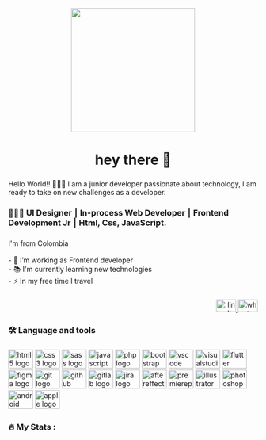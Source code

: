 <div align="center">
  <img height="250" src="https://media.licdn.com/dms/image/C4D16AQFUxl1GWBBcpQ/profile-displaybackgroundimage-shrink_350_1400/0/1645758916155?e=1689206400&v=beta&t=Nsas7u57y-0VUSOHrkqsP5vle7I4fGOZBTXgEAMc9kc"  />
</div>

###

<h1 align="center">hey there 👋</h1>

###

<p align="left">Hello World!! 🧑🏽‍💻 I am a junior developer passionate about technology, I am ready to take on new challenges as a developer.</p>

###

<h3 align="left">👨🏽‍💻 Ul Designer ⎮ In-process Web Developer ⎮ Frontend Development Jr ⎮ Html, Css, JavaScript.</h3>

###

<p align="left">I'm from Colombia <br><br>- 🔭 I’m working as Frontend developer <br>- 📚 I'm currently learning new technologies <br>- ⚡ In my free time I travel</p>

###

<div align="right">
  <a href="https://www.linkedin.com/in/marco-andrey/" target="_blank">
    <img src="https://raw.githubusercontent.com/maurodesouza/profile-readme-generator/master/src/assets/icons/social/linkedin/default.svg" width="40" height="25" alt="linkedin logo"  />
  </a>
  <a href="https://wa.me/573008089920" target="_blank">
    <img src="https://raw.githubusercontent.com/maurodesouza/profile-readme-generator/master/src/assets/icons/social/whatsapp/default.svg" width="40" height="25" alt="whatsapp logo"  />
  </a>
</div>

###

<h3 align="left">🛠 Language and tools</h3>

###

<div align="left">
  <img src="https://cdn.jsdelivr.net/gh/devicons/devicon/icons/html5/html5-original.svg" height="38" width="50" alt="html5 logo"  />
  <img src="https://cdn.jsdelivr.net/gh/devicons/devicon/icons/css3/css3-original.svg" height="38" width="50" alt="css3 logo"  />
  <img src="https://cdn.jsdelivr.net/gh/devicons/devicon/icons/sass/sass-original.svg" height="38" width="50" alt="sass logo"  />
  <img src="https://cdn.jsdelivr.net/gh/devicons/devicon/icons/javascript/javascript-original.svg" height="38" width="50" alt="javascript logo"  />
  <img src="https://cdn.jsdelivr.net/gh/devicons/devicon/icons/php/php-original.svg" height="38" width="50" alt="php logo"  />
  <img src="https://cdn.jsdelivr.net/gh/devicons/devicon/icons/bootstrap/bootstrap-original.svg" height="38" width="50" alt="bootstrap logo"  />
  <img src="https://cdn.jsdelivr.net/gh/devicons/devicon/icons/vscode/vscode-original.svg" height="38" width="50" alt="vscode logo"  />
  <img src="https://cdn.jsdelivr.net/gh/devicons/devicon/icons/visualstudio/visualstudio-plain.svg" height="38" width="50" alt="visualstudio logo"  />
  <img src="https://cdn.jsdelivr.net/gh/devicons/devicon/icons/flutter/flutter-original.svg" height="38" width="50" alt="flutter logo"  />
  <img src="https://cdn.jsdelivr.net/gh/devicons/devicon/icons/figma/figma-original.svg" height="38" width="50" alt="figma logo"  />
  <img src="https://cdn.jsdelivr.net/gh/devicons/devicon/icons/git/git-original.svg" height="38" width="50" alt="git logo"  />
  <img src="https://cdn.jsdelivr.net/gh/devicons/devicon/icons/github/github-original.svg" height="38" width="50" alt="github logo"  />
  <img src="https://cdn.jsdelivr.net/gh/devicons/devicon/icons/gitlab/gitlab-original.svg" height="38" width="50" alt="gitlab logo"  />
  <img src="https://cdn.jsdelivr.net/gh/devicons/devicon/icons/jira/jira-original.svg" height="38" width="50" alt="jira logo"  />
  <img src="https://cdn.jsdelivr.net/gh/devicons/devicon/icons/aftereffects/aftereffects-original.svg" height="38" width="50" alt="aftereffects logo"  />
  <img src="https://cdn.jsdelivr.net/gh/devicons/devicon/icons/premierepro/premierepro-plain.svg" height="38" width="50" alt="premierepro logo"  />
  <img src="https://cdn.jsdelivr.net/gh/devicons/devicon/icons/illustrator/illustrator-plain.svg" height="38" width="50" alt="illustrator logo"  />
  <img src="https://cdn.jsdelivr.net/gh/devicons/devicon/icons/photoshop/photoshop-plain.svg" height="38" width="50" alt="photoshop logo"  />
  <img src="https://cdn.jsdelivr.net/gh/devicons/devicon/icons/android/android-original.svg" height="38" width="50" alt="android logo"  />
  <img src="https://cdn.jsdelivr.net/gh/devicons/devicon/icons/apple/apple-original.svg" height="38" width="50" alt="apple logo"  />
</div>

###

<h3 align="left">🔥   My Stats :</h3>

###
